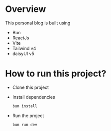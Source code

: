 # Overview

This personal blog is built using

- Bun
- ReactJs
- Vite
- Tailwind v4
- daisyUI v5

# How to run this project?

- Clone this project
- Install dependencies

  ```sh
  bun install
  ```

- Run the project

  ```sh
  bun run dev
  ```
